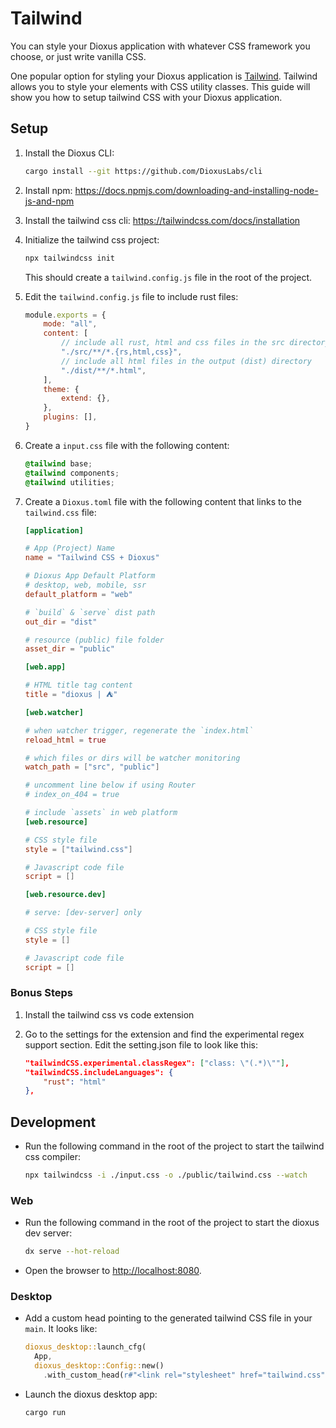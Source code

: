 # Tailwind

You can style your Dioxus application with whatever CSS framework you choose, or just write vanilla CSS.


One popular option for styling your Dioxus application is [Tailwind](https://tailwindcss.com/). Tailwind allows you to style your elements with CSS utility classes. This guide will show you how to setup tailwind CSS with your Dioxus application.

## Setup

1. Install the Dioxus CLI:

    ```bash
    cargo install --git https://github.com/DioxusLabs/cli
    ```

2. Install npm: https://docs.npmjs.com/downloading-and-installing-node-js-and-npm
3. Install the tailwind css cli: https://tailwindcss.com/docs/installation
4. Initialize the tailwind css project:

    ```bash
    npx tailwindcss init
    ```

    This should create a `tailwind.config.js` file in the root of the project.

5. Edit the `tailwind.config.js` file to include rust files:

    ```js
    module.exports = {
        mode: "all",
        content: [
            // include all rust, html and css files in the src directory
            "./src/**/*.{rs,html,css}",
            // include all html files in the output (dist) directory
            "./dist/**/*.html",
        ],
        theme: {
            extend: {},
        },
        plugins: [],
    }
    ```

6. Create a `input.css` file with the following content:

    ```css
    @tailwind base;
    @tailwind components;
    @tailwind utilities;
    ```

7. Create a `Dioxus.toml` file with the following content that links to the `tailwind.css` file:

    ```toml
    [application]

    # App (Project) Name
    name = "Tailwind CSS + Dioxus"

    # Dioxus App Default Platform
    # desktop, web, mobile, ssr
    default_platform = "web"

    # `build` & `serve` dist path
    out_dir = "dist"

    # resource (public) file folder
    asset_dir = "public"

    [web.app]

    # HTML title tag content
    title = "dioxus | ⛺"

    [web.watcher]

    # when watcher trigger, regenerate the `index.html`
    reload_html = true

    # which files or dirs will be watcher monitoring
    watch_path = ["src", "public"]

    # uncomment line below if using Router
    # index_on_404 = true

    # include `assets` in web platform
    [web.resource]

    # CSS style file
    style = ["tailwind.css"]

    # Javascript code file
    script = []

    [web.resource.dev]

    # serve: [dev-server] only

    # CSS style file
    style = []

    # Javascript code file
    script = []
    ```

### Bonus Steps

1. Install the tailwind css vs code extension
2. Go to the settings for the extension and find the experimental regex support section. Edit the setting.json file to look like this:

    ```json
    "tailwindCSS.experimental.classRegex": ["class: \"(.*)\""],
    "tailwindCSS.includeLanguages": {
        "rust": "html"
    },
    ```

## Development

- Run the following command in the root of the project to start the tailwind css compiler:

    ```bash
    npx tailwindcss -i ./input.css -o ./public/tailwind.css --watch
    ```

### Web

- Run the following command in the root of the project to start the dioxus dev server:

    ```bash
    dx serve --hot-reload
    ```

- Open the browser to [http://localhost:8080](http://localhost:8080).

### Desktop

- Add a custom head pointing to the generated tailwind CSS file in your `main`. It looks like:

  ```rust
  dioxus_desktop::launch_cfg(
    App,
    dioxus_desktop::Config::new()
      .with_custom_head(r#"<link rel="stylesheet" href="tailwind.css">"#.to_string()))
  ```
- Launch the dioxus desktop app:

    ```bash
    cargo run
    ```

